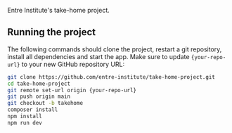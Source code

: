 Entre Institute's take-home project.


## Running the project  
The following commands should clone the project, restart a git repository, install all dependencies and start the app. Make sure to update `{your-repo-url}` to your new GitHub repository URL:   

```sh
git clone https://github.com/entre-institute/take-home-project.git
cd take-home-project
git remote set-url origin {your-repo-url}
git push origin main
git checkout -b takehome
composer install
npm install
npm run dev
```
